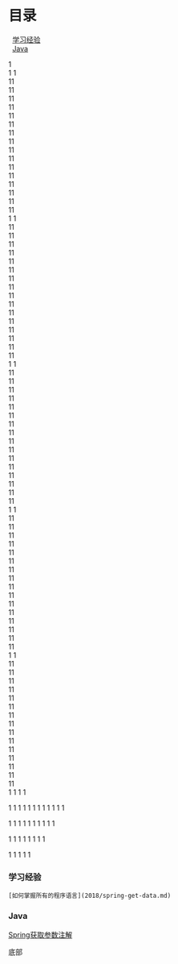# 目录

&nbsp;&nbsp;[学习经验](#learn)  
&nbsp;&nbsp;[Java](#java)  
  
  
1  
1
1  
11  
11  
11  
11  
11  
11  
11  
11  
11  
11  
11  
11  
11  
11  
11  
11  
1
1  
11  
11  
11  
11  
11  
11  
11  
11  
11  
11  
11  
11  
11  
11  
11  
11  
1
1  
11  
11  
11  
11  
11  
11  
11  
11  
11  
11  
11  
11  
11  
11  
11  
11  
1
1  
11  
11  
11  
11  
11  
11  
11  
11  
11  
11  
11  
11  
11  
11  
11  
11  
1
1  
11  
11  
11  
11  
11  
11  
11  
11  
11  
11  
11  
11  
11  
11  
11  
1
1
1
1

1
1
1
1
1
1
1
1
1
1
1
1

1
1
1
1
1
1
1
1
1
1

1
1
1
1
1
1
1
1

1
1
1
1
1






### <span id="learn">学习经验</span>  
    [如何掌握所有的程序语言](2018/spring-get-data.md)
### <span id="java">Java</span>  
[Spring获取参数注解](2018/spring-get-data.md)  


<span id="bottom">底部</span>

